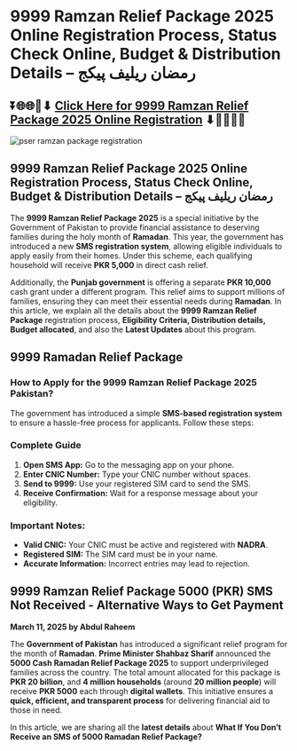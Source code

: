 # 9999 Ramzan Relief Package 2025 Online Registration Process, Status Check Online, Budget & Distribution Details – رمضان ریلیف پیکج

## ⏬🌐🌐📌⬇ [Click Here for 9999 Ramzan Relief Package 2025 Online Registration](https://pser.com.pk/pser-ramadan-package/) ⬇📌🌐🌐⏬

![pser ramzan package registration](https://github.com/user-attachments/assets/d29c235a-fa31-4bbc-a5a7-5c54a42bebba)


## 9999 Ramzan Relief Package 2025 Online Registration Process, Status Check Online, Budget & Distribution Details – رمضان ریلیف پیکج

The **9999 Ramzan Relief Package 2025** is a special initiative by the Government of Pakistan to provide financial assistance to deserving families during the holy month of **Ramadan**. This year, the government has introduced a new **SMS registration system**, allowing eligible individuals to apply easily from their homes. Under this scheme, each qualifying household will receive **PKR 5,000** in direct cash relief.

Additionally, the **Punjab government** is offering a separate **PKR 10,000** cash grant under a different program. This relief aims to support millions of families, ensuring they can meet their essential needs during **Ramadan**. In this article, we explain all the details about the **9999 Ramzan Relief Package** registration process, **Eligibility Criteria, Distribution details, Budget allocated**, and also the **Latest Updates** about this program.

## 9999 Ramadan Relief Package

### How to Apply for the 9999 Ramzan Relief Package 2025 Pakistan?
The government has introduced a simple **SMS-based registration system** to ensure a hassle-free process for applicants. Follow these steps:

### **Complete Guide**
1. **Open SMS App:** Go to the messaging app on your phone.
2. **Enter CNIC Number:** Type your CNIC number without spaces.
3. **Send to 9999:** Use your registered SIM card to send the SMS.
4. **Receive Confirmation:** Wait for a response message about your eligibility.

### **Important Notes:**
- **Valid CNIC:** Your CNIC must be active and registered with **NADRA**.
- **Registered SIM:** The SIM card must be in your name.
- **Accurate Information:** Incorrect entries may lead to rejection.

## 9999 Ramzan Relief Package 5000 (PKR) SMS Not Received - Alternative Ways to Get Payment

**March 11, 2025 by Abdul Raheem**

The **Government of Pakistan** has introduced a significant relief program for the month of **Ramadan**. **Prime Minister Shahbaz Sharif** announced the **5000 Cash Ramadan Relief Package 2025** to support underprivileged families across the country. The total amount allocated for this package is **PKR 20 billion**, and **4 million households** (around **20 million people**) will receive **PKR 5000** each through **digital wallets**. This initiative ensures a **quick, efficient, and transparent process** for delivering financial aid to those in need.

In this article, we are sharing all the **latest details** about **What If You Don’t Receive an SMS of 5000 Ramadan Relief Package?**

